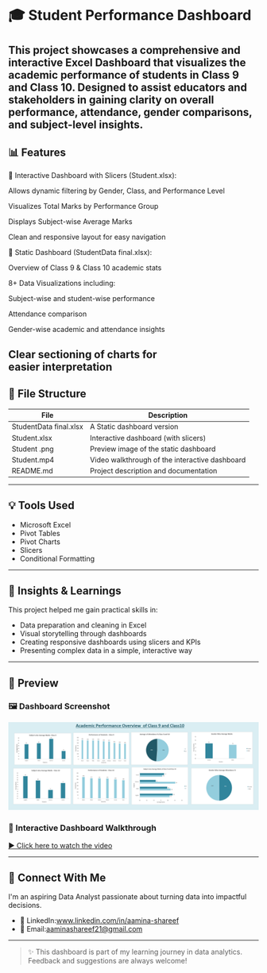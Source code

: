 # 🎓 Student Performance Dashboard

This project showcases a comprehensive and interactive Excel Dashboard that visualizes the academic performance of students in Class 9 and Class 10. Designed to assist educators and stakeholders in gaining clarity on overall performance, attendance, gender comparisons, and subject-level insights.
---

## 📊 Features

🔹 Interactive Dashboard with Slicers (Student.xlsx):

Allows dynamic filtering by Gender, Class, and Performance Level

Visualizes Total Marks by Performance Group

Displays Subject-wise Average Marks

Clean and responsive layout for easy navigation


🔹 Static Dashboard (StudentData final.xlsx):

Overview of Class 9 & Class 10 academic stats

8+ Data Visualizations including:

Subject-wise and student-wise performance

Attendance comparison

Gender-wise academic and attendance insights


Clear sectioning of charts for easier interpretation
---

## 📂 File Structure

| File | Description |
|------|-------------|
| StudentData final.xlsx | A Static dashboard version |
| Student.xlsx | Interactive dashboard (with slicers) |
| Student .png | Preview image of the static dashboard |
| Student.mp4 | Video walkthrough of the interactive dashboard |
| README.md | Project description and documentation |

---

## 💡 Tools Used

- Microsoft Excel
- Pivot Tables
- Pivot Charts
- Slicers
- Conditional Formatting

---

## 📌 Insights & Learnings

This project helped me gain practical skills in:
- Data preparation and cleaning in Excel
- Visual storytelling through dashboards
- Creating responsive dashboards using slicers and KPIs
- Presenting complex data in a simple, interactive way

---

## 📎 Preview

### 🖼 Dashboard Screenshot
![Dashboard Preview](Student%20.png)
### 🎥 Interactive Dashboard Walkthrough
[▶ Click here to watch the video](Student.mp4)

---

## 🔗 Connect With Me

I'm an aspiring Data Analyst passionate about turning data into impactful decisions.

- 💼 LinkedIn:www.linkedin.com/in/aamina-shareef
- 📧 Email:aaminashareef21@gmail.com

---

> ✨ This dashboard is part of my learning journey in data analytics. Feedback and suggestions are always welcome!
